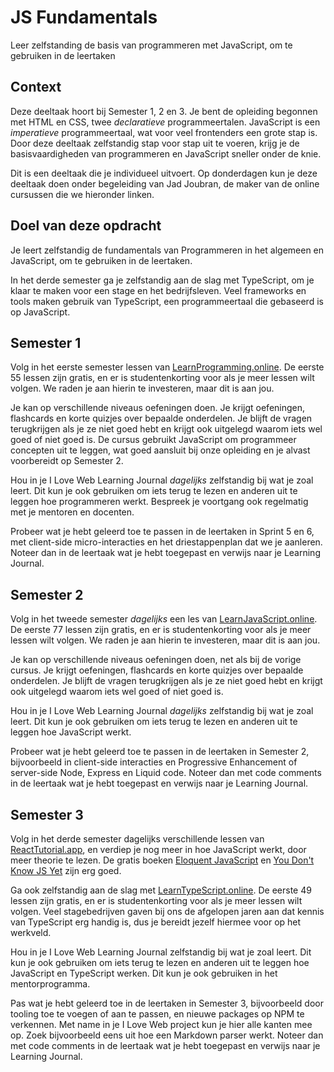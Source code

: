 # JS Fundamentals

Leer zelfstanding de basis van programmeren met JavaScript, om te gebruiken in de leertaken


## Context

Deze deeltaak hoort bij Semester 1, 2 en 3. Je bent de opleiding begonnen met HTML en CSS, twee _declaratieve_ programmeertalen. JavaScript is een _imperatieve_ programmeertaal, wat voor veel frontenders een grote stap is. Door deze deeltaak zelfstandig stap voor stap uit te voeren, krijg je de basisvaardigheden van programmeren en JavaScript sneller onder de knie.

Dit is een deeltaak die je individueel uitvoert. Op donderdagen kun je deze deeltaak doen onder begeleiding van Jad Joubran, de maker van de online cursussen die we hieronder linken.


## Doel van deze opdracht

Je leert zelfstandig de fundamentals van Programmeren in het algemeen en JavaScript, om te gebruiken in de leertaken.

In het derde semester ga je zelfstandig aan de slag met TypeScript, om je klaar te maken voor een stage en het bedrijfsleven. Veel frameworks en tools maken gebruik van TypeScript, een programmeertaal die gebaseerd is op JavaScript.


## Semester 1

Volg in het eerste semester lessen van [LearnProgramming.online](https://learnprogramming.online/). De eerste 55 lessen zijn gratis, en er is studentenkorting voor als je meer lessen wilt volgen. We raden je aan hierin te investeren, maar dit is aan jou.

Je kan op verschillende niveaus oefeningen doen. Je krijgt oefeningen, flashcards en korte quizjes over bepaalde onderdelen. Je blijft de vragen terugkrijgen als je ze niet goed hebt en krijgt ook uitgelegd waarom iets wel goed of niet goed is. De cursus gebruikt JavaScript om programmeer concepten uit te leggen, wat goed aansluit bij onze opleiding en je alvast voorbereidt op Semester 2.

Hou in je I Love Web Learning Journal _dagelijks_ zelfstandig bij wat je zoal leert. Dit kun je ook gebruiken om iets terug te lezen en anderen uit te leggen hoe programmeren werkt. Bespreek je voortgang ook regelmatig met je mentoren en docenten.

Probeer wat je hebt geleerd toe te passen in de leertaken in Sprint 5 en 6, met client-side micro-interacties en het driestappenplan dat we je aanleren. Noteer dan in de leertaak wat je hebt toegepast en verwijs naar je Learning Journal.


## Semester 2

Volg in het tweede semester _dagelijks_ een les van [LearnJavaScript.online](https://learnjavascript.online/). De eerste 77 lessen zijn gratis, en er is studentenkorting voor als je meer lessen wilt volgen. We raden je aan hierin te investeren, maar dit is aan jou.

Je kan op verschillende niveaus oefeningen doen, net als bij de vorige cursus. Je krijgt oefeningen, flashcards en korte quizjes over bepaalde onderdelen. Je blijft de vragen terugkrijgen als je ze niet goed hebt en krijgt ook uitgelegd waarom iets wel goed of niet goed is.

Hou in je I Love Web Learning Journal _dagelijks_ zelfstandig bij wat je zoal leert. Dit kun je ook gebruiken om iets terug te lezen en anderen uit te leggen hoe JavaScript werkt.

Probeer wat je hebt geleerd toe te passen in de leertaken in Semester 2, bijvoorbeeld in client-side interacties en Progressive Enhancement of server-side Node, Express en Liquid code. Noteer dan met code comments in de leertaak wat je hebt toegepast en verwijs naar je Learning Journal.


## Semester 3

Volg in het derde semester dagelijks verschillende lessen van [ReactTutorial.app](https://react-tutorial.app/), en verdiep je nog meer in hoe JavaScript werkt, door meer theorie te lezen. De gratis boeken [Eloquent JavaScript](https://eloquentjavascript.net/) en [You Don't Know JS Yet](https://github.com/getify/You-Dont-Know-JS) zijn erg goed.

Ga ook zelfstandig aan de slag met [LearnTypeScript.online](https://learntypescript.online/). De eerste 49 lessen zijn gratis, en er is studentenkorting voor als je meer lessen wilt volgen. Veel stagebedrijven gaven bij ons de afgelopen jaren aan dat kennis van TypeScript erg handig is, dus je bereidt jezelf hiermee voor op het werkveld.

Hou in je I Love Web Learning Journal zelfstandig bij wat je zoal leert. Dit kun je ook gebruiken om iets terug te lezen en anderen uit te leggen hoe JavaScript en TypeScript werken. Dit kun je ook gebruiken in het mentorprogramma.

Pas wat je hebt geleerd toe in de leertaken in Semester 3, bijvoorbeeld door tooling toe te voegen of aan te passen, en nieuwe packages op NPM te verkennen. Met name in je I Love Web project kun je hier alle kanten mee op. Zoek bijvoorbeeld eens uit hoe een Markdown parser werkt. Noteer dan met code comments in de leertaak wat je hebt toegepast en verwijs naar je Learning Journal.
